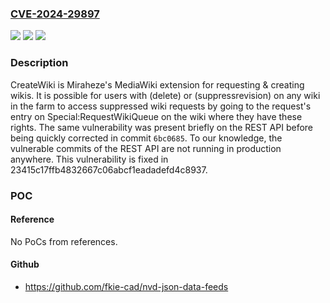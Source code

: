 ### [CVE-2024-29897](https://cve.mitre.org/cgi-bin/cvename.cgi?name=CVE-2024-29897)
![](https://img.shields.io/static/v1?label=Product&message=CreateWiki&color=blue)
![](https://img.shields.io/static/v1?label=Version&message=%3D%20%3C%2023415c17ffb4832667c06abcf1eadadefd4c8937%20&color=brighgreen)
![](https://img.shields.io/static/v1?label=Vulnerability&message=CWE-200%3A%20Exposure%20of%20Sensitive%20Information%20to%20an%20Unauthorized%20Actor&color=brighgreen)

### Description

CreateWiki is Miraheze's MediaWiki extension for requesting & creating wikis. It is possible for users with (delete) or (suppressrevision) on any wiki in the farm to access suppressed wiki requests by going to the request's entry on Special:RequestWikiQueue on the wiki where they have these rights. The same vulnerability was present briefly on the REST API before being quickly corrected in commit `6bc0685`. To our knowledge, the vulnerable commits of the REST API are not running in production anywhere. This vulnerability is fixed in 23415c17ffb4832667c06abcf1eadadefd4c8937.

### POC

#### Reference
No PoCs from references.

#### Github
- https://github.com/fkie-cad/nvd-json-data-feeds

